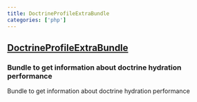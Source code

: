 ```yaml
---
title: DoctrineProfileExtraBundle
categories: ['php']
---
```

## [DoctrineProfileExtraBundle](https://github.com/debesha/DoctrineProfileExtraBundle)

### Bundle to get information about doctrine hydration performance


Bundle to get information about doctrine hydration performance

